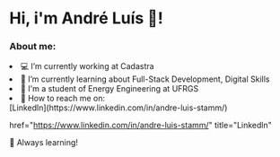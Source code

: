 <h1>
Hi, i'm André Luís 👋! 
</h1>


<h3><strong>About me:</strong></h3>
<li>💻 I’m currently working at Cadastra</li>
<li>📝 I’m currently learning about Full-Stack Development, Digital Skills</li>
<li>🚀 I'm a student of Energy Engineering at UFRGS</li>
<li>👯 How to reach me on:</li> 
[Linkedln](https://www.linkedin.com/in/andre-luis-stamm/)

<a> href="https://www.linkedin.com/in/andre-luis-stamm/" title="Linkedln"</a>





🚀 Always learning!
